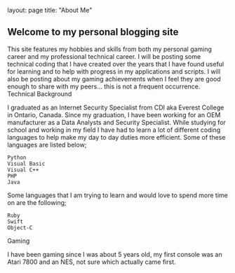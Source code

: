 layout: page
title: "About Me"

## Welcome to my personal blogging site

This site features my hobbies and skills from both my personal gaming career and my professional technical career.  I will be posting some technical coding that I have created over the years that I have found useful for learning and to help with progress in my applications and scripts. I will also be posting about my gaming achievements when I feel they are good enough to share with my peers… this is not a frequent occurrence.
Technical Background

I graduated as an Internet Security Specialist from CDI aka Everest College in Ontario, Canada.  Since my graduation, I have been working for an OEM manufacturer as a Data Analysts and Security Specialist. While studying for school and working in my field I have had to learn a lot of different coding languages to help make my day to day duties more efficient. Some of these languages are listed below;

    Python
    Visual Basic
    Visual C++
    PHP
    Java

Some languages that I am trying to learn and would love to spend more time on are the following;

    Ruby
    Swift
    Object-C

Gaming

I have been gaming since I was about 5 years old, my first console was an Atari 7800 and an NES, not sure which actually came first.
